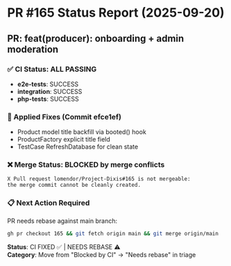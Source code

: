 # PR #165 Status Report (2025-09-20)

## PR: feat(producer): onboarding + admin moderation

### ✅ CI Status: ALL PASSING
- **e2e-tests**: SUCCESS  
- **integration**: SUCCESS
- **php-tests**: SUCCESS

### 🔧 Applied Fixes (Commit efce1ef)
- Product model title backfill via booted() hook
- ProductFactory explicit title field
- TestCase RefreshDatabase for clean state

### ❌ Merge Status: BLOCKED by merge conflicts
```
X Pull request lomendor/Project-Dixis#165 is not mergeable: 
the merge commit cannot be cleanly created.
```

### 📋 Next Action Required
PR needs rebase against main branch:
```bash
gh pr checkout 165 && git fetch origin main && git merge origin/main
```

**Status**: CI FIXED ✅ | NEEDS REBASE ⚠️  
**Category**: Move from "Blocked by CI" → "Needs rebase" in triage
